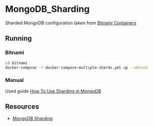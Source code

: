 # MongoDB_Sharding

Sharded MongoDB configuration taken from [Bitnami Containers](https://github.com/bitnami/containers/tree/main/bitnami/mongodb-sharded)

## Running 

### Bitnami

```sh
cd bitnami
docker-compose -f docker-compose-multiple-shards.yml up --detach

```

### Manual

Used guide [How To Use Sharding in MongoDB](https://www.digitalocean.com/community/tutorials/how-to-use-sharding-in-mongodb)




## Resources

- [MongoDB Sharding](https://www.mongodb.com/docs/manual/sharding/)